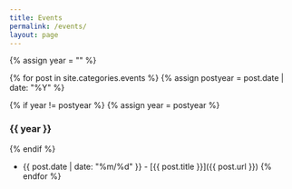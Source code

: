 ```yaml
---
title: Events
permalink: /events/
layout: page
---
```


{% assign year = "" %}

{% for post in site.categories.events %}
{% assign postyear = post.date | date: "%Y" %}

{% if year != postyear %}
{% assign year = postyear %}
### {{ year }}
{% endif %}

  * {{ post.date | date: "%m/%d" }} - [{{ post.title }}]({{ post.url }})
{% endfor %}





